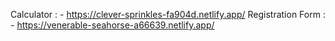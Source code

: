 Calculator : - https://clever-sprinkles-fa904d.netlify.app/
Registration Form : - https://venerable-seahorse-a66639.netlify.app/
